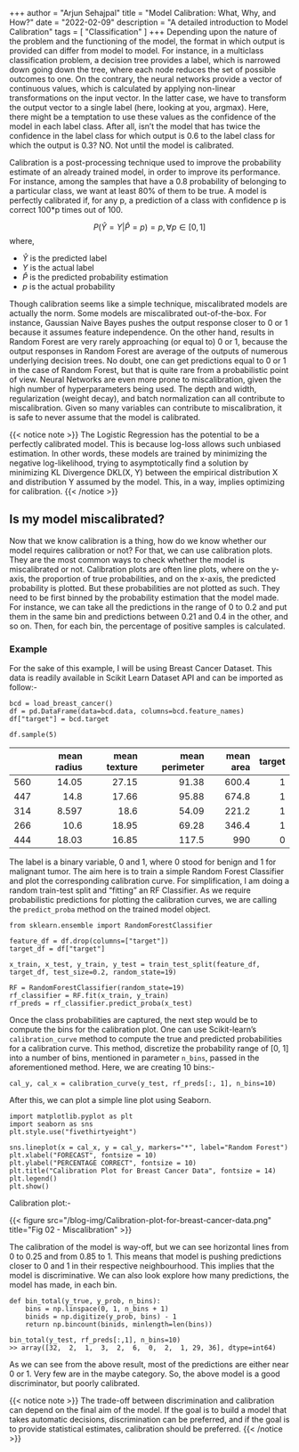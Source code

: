 +++ 
author = "Arjun Sehajpal"
title = "Model Calibration: What, Why, and How?"
date = "2022-02-09"
description = "A detailed introduction to Model Calibration"
tags = [
    "Classification"
]
+++
Depending upon the nature of the problem and the functioning of the model, the format in which output is provided can differ from model to model. For instance, in a multiclass classification problem, a decision tree provides a label, which is narrowed down going down the tree, where each node reduces the set of possible outcomes to one. On the contrary, the neural networks provide a vector of continuous values, which is calculated by applying non-linear transformations on the input vector. In the latter case, we have to transform the output vector to a single label (here, looking at you, argmax).  Here, there might be a temptation to use these values as the confidence of the model in each label class. After all, isn’t the model that has twice the confidence in the label class for which output is 0.6 to the label class for which the output is 0.3? NO. Not until the model is calibrated.

Calibration is a post-processing technique used to improve the probability estimate of an already trained model, in order to improve its performance. For instance, among the samples that have a 0.8 probability of belonging to a particular class, we want at least 80% of them to be true.
A model is perfectly calibrated if, for any p, a prediction of a class with confidence p is correct 100*p times out of 100.

$$
P(\widehat{Y} = Y | \widehat{P} = p) = p, \forall p \in [0,1]
$$
where,
- $\widehat{Y}$ is the predicted label
- $Y$ is the actual label
- $\widehat{P}$ is the predicted probability estimation
- $p$ is the actual probability

Though calibration seems like a simple technique, miscalibrated models are actually the norm. Some models are miscalibrated out-of-the-box. For instance, Gaussian Naive Bayes pushes the output response closer to 0 or 1 because it assumes feature independence. On the other hand, results in Random Forest are very rarely approaching (or equal to) 0 or 1, because the output responses in Random Forest are average of the outputs of numerous underlying decision trees. No doubt, one can get predictions equal to 0 or 1 in the case of Random Forest, but that is quite rare from a probabilistic point of view. Neural Networks are even more prone to miscalibration, given the high number of hyperparameters being used. The depth and width, regularization (weight decay), and batch normalization can all contribute to miscalibration. Given so many variables can contribute to miscalibration, it is safe to never assume that the model is calibrated.

{{< notice note >}} 
The Logistic Regression has the potential to be a perfectly calibrated model. This is because log-loss allows such unbiased estimation. In other words, these models are trained by minimizing the negative log-likelihood, trying to asymptotically find a solution by minimizing KL Divergence DKL(X, Y) between the empirical distribution X and distribution Y assumed by the model. This, in a way, implies optimizing for calibration.
{{< /notice >}}

## Is my model miscalibrated?
Now that we know calibration is a thing, how do we know whether our model requires calibration or not? For that, we can use calibration plots. They are the most common ways to check whether the model is miscalibrated or not. Calibration plots are often line plots, where on the y-axis, the proportion of true probabilities, and on the x-axis, the predicted probability is plotted. But these probabilities are not plotted as such. They need to be first binned by the probability estimation that the model made. For instance, we can take all the predictions in the range of 0 to 0.2 and put them in the same bin and predictions between 0.21 and 0.4 in the other, and so on. Then, for each bin, the percentage of positive samples is calculated. 

### Example
For the sake of this example, I will be using Breast Cancer Dataset. This data is readily available in Scikit Learn Dataset API and can be imported as follow:-

```
bcd = load_breast_cancer()
df = pd.DataFrame(data=bcd.data, columns=bcd.feature_names)
df["target"] = bcd.target
 
df.sample(5)
```

|     |   mean radius |   mean texture |   mean perimeter |   mean area |   target |
|----:|--------------:|---------------:|-----------------:|------------:|---------:|
| 560 |        14.05  |          27.15 |            91.38 |       600.4 |        1 |
| 447 |        14.8   |          17.66 |            95.88 |       674.8 |        1 |
| 314 |         8.597 |          18.6  |            54.09 |       221.2 |        1 |
| 266 |        10.6   |          18.95 |            69.28 |       346.4 |        1 |
| 444 |        18.03  |          16.85 |           117.5  |       990   |        0 |




The label is a binary variable, 0 and 1, where 0 stood for benign and 1 for malignant tumor. The aim here is to train a simple Random Forest Classifier and plot the corresponding calibration curve. For simplification, I am doing a random train-test split and “fitting” an RF Classifier. As we require probabilistic predictions for plotting the calibration curves, we are calling the `predict_proba` method on the trained model object.

```
from sklearn.ensemble import RandomForestClassifier
 
feature_df = df.drop(columns=["target"])
target_df = df["target"]
 
x_train, x_test, y_train, y_test = train_test_split(feature_df, target_df, test_size=0.2, random_state=19)
 
RF = RandomForestClassifier(random_state=19)
rf_classifier = RF.fit(x_train, y_train)
rf_preds = rf_classifier.predict_proba(x_test)
```

Once the class probabilities are captured, the next step would be to compute the bins for the calibration plot. One can use Scikit-learn’s `calibration_curve` method to compute the true and predicted probabilities for a calibration curve. This method, discretize the probability range of [0, 1] into a number of bins, mentioned in parameter `n_bins`, passed in the aforementioned method. Here, we are creating 10 bins:-

```
cal_y, cal_x = calibration_curve(y_test, rf_preds[:, 1], n_bins=10)
```

After this, we can plot a simple line plot using Seaborn.

```
import matplotlib.pyplot as plt
import seaborn as sns
plt.style.use("fivethirtyeight")
 
sns.lineplot(x = cal_x, y = cal_y, markers="*", label="Random Forest")
plt.xlabel("FORECAST", fontsize = 10)
plt.ylabel("PERCENTAGE CORRECT", fontsize = 10)
plt.title("Calibration Plot for Breast Cancer Data", fontsize = 14)
plt.legend()
plt.show()
```
Calibration plot:-

{{< figure src="/blog-img/Calibration-plot-for-breast-cancer-data.png" title="Fig 02 - Miscalibration" >}}

The calibration of the model is way-off, but we can see horizontal lines from 0 to 0.25 and from 0.85 to 1. This means that model is pushing predictions closer to 0 and 1 in their respective neighbourhood. This implies that the model is discriminative. We can also look explore how many predictions, the model has made, in each bin.
```
def bin_total(y_true, y_prob, n_bins):
    bins = np.linspace(0, 1, n_bins + 1)
    binids = np.digitize(y_prob, bins) - 1
    return np.bincount(binids, minlength=len(bins))
```

```
bin_total(y_test, rf_preds[:,1], n_bins=10)
>> array([32,  2,  1,  3,  2,  6,  0,  2,  1, 29, 36], dtype=int64)
```

As we can see from the above result, most of the predictions are either near 0 or 1. Very few are in the maybe category. So, the above model is a good discriminator, but poorly calibrated. 

{{< notice note >}} 
The trade-off between discrimination and calibration can depend on the final aim of the model. If the goal is to build a model that takes automatic decisions, discrimination can be preferred, and if the goal is to provide statistical estimates, calibration should be preferred. 
{{< /notice >}}